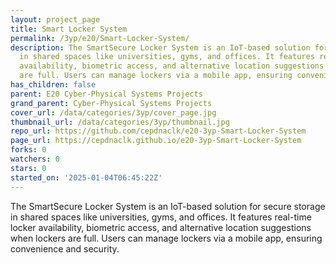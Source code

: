 ```yaml
---
layout: project_page
title: Smart Locker System
permalink: /3yp/e20/Smart-Locker-System/
description: The SmartSecure Locker System is an IoT-based solution for secure storage
  in shared spaces like universities, gyms, and offices. It features real-time locker
  availability, biometric access, and alternative location suggestions when lockers
  are full. Users can manage lockers via a mobile app, ensuring convenience and security.
has_children: false
parent: E20 Cyber-Physical Systems Projects
grand_parent: Cyber-Physical Systems Projects
cover_url: /data/categories/3yp/cover_page.jpg
thumbnail_url: /data/categories/3yp/thumbnail.jpg
repo_url: https://github.com/cepdnaclk/e20-3yp-Smart-Locker-System
page_url: https://cepdnaclk.github.io/e20-3yp-Smart-Locker-System
forks: 0
watchers: 0
stars: 0
started_on: '2025-01-04T06:45:22Z'
---
```


The SmartSecure Locker System is an IoT-based solution for secure storage in shared spaces like universities, gyms, and offices. It features real-time locker availability, biometric access, and alternative location suggestions when lockers are full. Users can manage lockers via a mobile app, ensuring convenience and security.